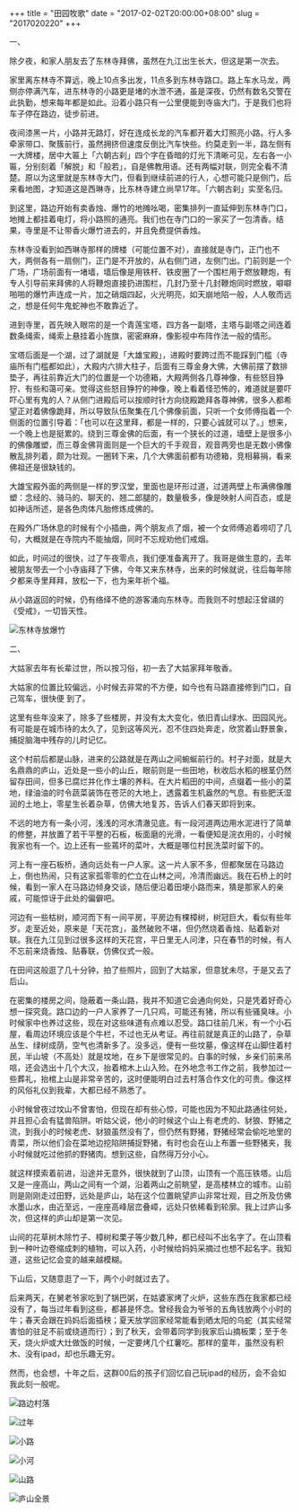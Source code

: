 +++
title = "田园牧歌"
date = "2017-02-02T20:00:00+08:00"
slug = "2017020220"
+++

一、

除夕夜，和家人朋友去了东林寺拜佛，虽然在九江出生长大，但这是第一次去。

家里离东林寺不算远，晚上10点多出发，11点多到东林寺路口。路上车水马龙，两侧亦停满汽车，进东林寺的小路更是堵的水泄不通，虽是深夜，仍然有数名交警在此执勤，想来每年都是如此。沿着小路只有一公里便能到寺庙大门，于是我们也将车子停在路边，徒步前进。

夜间漆黑一片，小路并无路灯，好在连成长龙的汽车都开着大灯照亮小路。行人多牵家带口、聚簇前行，虽然拥挤但速度反倒比汽车快些。约莫走到一半，路左侧有一大牌楼，居中大匾上「六朝古刹」四个字在昏暗的灯光下清晰可见，左右各一小匾，分别刻着「解脱」和「般若」，自是佛教用语。还有两幅对联，则完全看不清楚。原以为这里就是东林寺大门，但看到继续前进的行人，心想可能只是侧门，后来看地图，才知道这是西琳寺，比东林寺建立尚早17年。「六朝古刹」实至名归。

到这里，路边开始有卖香烛、爆竹的地摊吆喝，密集排列一直延伸到东林寺门口，地摊上都挂着电灯，将小路照的通亮。我们也在寺门口的一家买了一包清香。结果，寺里是不让带香火爆竹进去的，并且免费提供香烛。

东林寺没看到如西琳寺那样的牌楼（可能位置不对），直接就是寺门，正门也不大，两侧各有一扇侧门，正门是不开放的，从右侧门进，左侧门出。门前则是一个广场，广场前面有一堵墙，墙后像是用铁杆、铁皮圈了一个围栏用于燃放鞭炮，有专人引导前来拜佛的人将鞭炮直接扔进围栏，几封乃至十几封鞭炮同时燃放，噼噼啪啪的爆竹声连成一片，加之硝烟四起，火光明亮，如天崩地陷一般，人人敬而远之，想是任何牛鬼蛇神也不敢靠近了。

进到寺里，首先映入眼帘的是一个青莲宝塔，四方各一副塔，主塔与副塔之间连着数条绳索，绳索上悬挂着小旌旗，密密麻麻，像影视中布阵作法一般的情形。

宝塔后面是一个湖，过了湖就是「大雄宝殿」，进殿时要跨过而不能踩到门槛（寺庙所有门槛都如此），大殿内六排大柱子，后面有三尊金身大佛，大佛前摆了数排垫子，再往前靠近大门的位置是一个功德箱，大殿两侧各几尊神像，有些怒目狰狞、有些和蔼可亲。觉得这些怒目狰狞的神像，晚上看着怪恐怖的，难道就是要吓吓心里有鬼的人？从侧门进殿后可以按顺时针方向绕殿跪拜各尊神佛，很多人都希望正对着佛像跪拜，所以导致队伍聚集在几个佛像前面，只听一个女师傅指着一个侧面的位置引导着：「也可以在这里拜，都是一样的，只要心诚就可以了。」想来，一个晚上也是挺累的。绕到三尊金佛的后面，有一个狭长的过道，墙壁上是很多小的佛像雕塑，而三尊金佛背面则是一个巨大的千手观音，观音两旁也是无数小佛像散乱排列着，颇为壮观。一圈转下来，几个大佛面前都有功德箱，竞相募捐，看来佛祖还是很缺钱的。

大雄宝殿外面的两侧是一样的罗汉堂，里面也是环形过道，过道两壁上布满佛像雕塑：念经的、骑马的、聊天的、翘二郎腿的，数量极多，像是映射人间百态，或是如神话所述，是各色肉体凡胎修炼成佛的。

在殿外广场休息的时候有个小插曲，两个朋友点了烟，被一个女师傅追着唠叨了几句，大概就是在寺院内不能抽烟，同时不忘规劝他们戒烟。

如此，时间过的很快，过了午夜零点，我们便准备离开了。我哥是做生意的，去年被朋友带去一个小寺庙拜了下佛，今年又来东林寺，出来的时候就说，往后每年除夕都来寺里拜拜，放松一下，也为来年祈个福。

从小路返回的时候，仍有络绎不绝的游客涌向东林寺。而我则不时想起汪曾祺的《受戒》，一切皆天性。

![东林寺放爆竹](/blog_static/2017/20170202-dong-lin-si.jpg)

二、

大姑家去年有长辈过世，所以按习俗，初一去了大姑家拜年敬香。

大姑家的位置比较偏远，小时候去非常的不方便，如今也有马路直接修到门口，自己驾车，很快便 到了。

这里有些年没来了，除多了些楼房，并没有太大变化，依旧青山绿水、田园风光。有可能是在城市待的太久了，见到这等风光，忍不住四处奔走，欣赏着山野景象，捕捉脑海中残存的儿时记忆。

这个村前后都是山脉，进来的公路就是在两山之间蜿蜒前行的。村子对面，就是大名鼎鼎的庐山，近处是一些小的山丘，眼前则是一些田地，秋收后水稻的根茎仍然留存田间，但多已腐烂并化作土壤的养料。在大片稻田的中间，点缀着一些小的菜地，绿油油的时令蔬菜装饰在苍茫的大地上，透露着生机盎然的气息。有些肥沃湿润的土地上，零星生长着杂草，仿佛大地复苏，告诉人们春天即将到来。

不远的地方有一条小河，浅浅的河水清澈见底。有一段河道两边用水泥进行了简单的修整，并放置了若干平整的石板，板面磨的光滑，一看便知是浣衣用的，小时候我家也有一个。边上还有一些蔫坏的菜叶，大概是哪位村民洗菜时留下的。

河上有一座石板桥，通向远处有一户人家。这一片人家不多，但都聚居在马路边上，倒也热闹，只有这家孤零零的伫立在山林之间，冷清而幽远。我在石桥上的时候，看到一家人在马路边倾身交谈，随后便沿着田埂小路而来，猜是那家人的亲戚，可能惊讶于此处的偏僻吧。

河边有一些枯树，顺河而下有一间平房，平房边有棵樟树，树冠巨大，看似有些年岁。走至近处，原来是「天花宫」，虽然破败不堪，但仍然烧着香烛、贴着新对联。我在九江见到过很多这样的天花宫，平日里无人问津，只在春节的时候，有人不忘前来烧香烛、贴春联，仿佛仪式一般。

在田间这般逛了几十分钟，拍了些照片，回到了大姑家，但意犹未尽，于是又去了后山。

在密集的楼房之间，隐蔽着一条山路，我并不知道它会通向何处，只是凭着好奇心想一探究竟。路口边的一户人家养了一几只鸡，可能还有猪，所以有些骚臭味。小时候家中也养过这些，现在对这些味道有点难以忍受。路口往前几米，有一个小石屋，看周边环境应该是个牛栏，不过也无从考证。再往前就是真正的山路了，杂草丛生、绿树成荫，空气也清新多了。没多远，便有一些坟墓，像这样在山脚住着村民，半山坡（不高处）就是坟地，在乡下是很常见的。白事的时候，乡亲们前来吊唁，还会选出十几个大汉，抬着棺木上山入殓。在外地念书工作之前，我参加过一些葬礼，抬棺上山是非常辛苦的，这时便能明白过去村落合作文化的可贵。像这样的风俗礼仪到我辈，大都已经不熟悉了。

小时候曾夜过坟山不曾害怕，但现在却有些心惊，可能也因为不知此路通往何处，并且担心会有猛兽陷阱。听姑父说，他小的时候这个山上有老虎的、豺狼、野猪之流，到我小的时候老虎、豺狼虽然没有了，但仍然有野猪，野猪经常会偷吃地里的青菜，所以他们会在菜地边挖陷阱捕捉野猪，有时也会在山上布置一些野猪夹，我小时候就吃过他抓的野猪肉。想到这些，自然得万分小心。

就这样摸索着前进，沿途并无意外，很快就到了山顶，山顶有一个高压铁塔。山后又是一座高山，两山之间有一个湖，沿着两山之前眺望，是高楼林立的城市。山前则是刚刚走过田野，远处是庐山，站在这个位置眺望庐山非常壮观，目之所及仿佛水墨山水，由近至远，一座座高峰层峦叠嶂，远处只依稀看到轮廓。我上过庐山多次，但这样的庐山却是第一次见。

山间的花草树木除竹子、樟树和栗子等少数几种，都已经叫不出名字了。在山顶看到一种叶边卷缩成刺的植物，可以入药，小时候给妈妈采摘过也想不起名字。我知道，这些记忆会变的越来越模糊。

下山后，又随意逛了一下，两个小时就过去了。

后来两天，在舅老爷家吃到了锅巴粥，在姑婆家烤了火炉，这些东西在我家都已经没有了，每当过年看到这些，都甚是怀念。曾经我会为爷爷的五角钱放两个小时的牛；春天会跟在妈妈后面插秧；夏天放学回家经常能看到晒太阳的乌蛇（其实经常害怕的驻足不前或绕道而行）；到了秋天，会带着同学到我家后山摘板栗；至于冬天，烧火炉或大灶做饭的时候，一定要烤几个红薯吃。那样的童年，虽然没有积木、没有ipad，却也乐趣无穷。

然而，也会想，十年之后，这群00后的孩子们回忆自己玩ipad的经历，会不会如我此刻一般呢。

![路边村落](/blog_static/2017/20170202-house-01.jpg)

![过年](/blog_static/2017/20170202-guo-nian.jpg)

![小路](/blog_static/2017/20170202-road.jpg)

![小河](/blog_static/2017/20170202-river.jpg)

![山路](/blog_static/2017/20170202-hill-road.jpg)

![庐山全景](/blog_static/2017/20170202-lu-shan.jpg)




